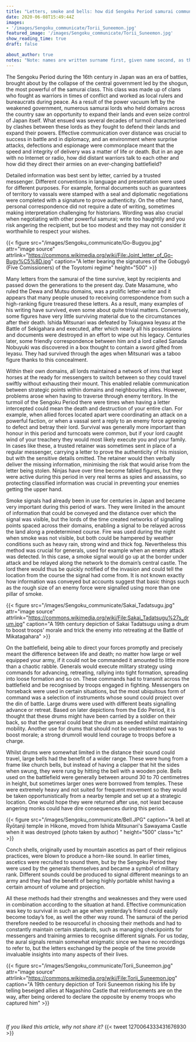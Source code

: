 ```yaml
---
title: "Letters, smoke and bells: how did Sengoku Period samurai communicate?"
date: 2020-06-08T15:49:44Z
images: 
- '/images/Sengoku_communicate/Torii_Suneemon.jpg'
featured_image: '/images/Sengoku_communicate/Torii_Suneemon.jpg'
show_reading_time: true
draft: false

about_author: true
notes: "Note: names are written surname first, given name second, as they are in Japanese."
---
```


The Sengoku Period during the 16th century in Japan was an era of battles, brought about by the collapse of the central government led by the shogun, the most powerful of the samurai class. This class was made up of clans who fought as warriors in times of conflict and worked as local rulers and bureaucrats during peace. As a result of the power vacuum left by the weakened government, numerous samurai lords who held domains across the country saw an opportunity to expand their lands and even seize control of Japan itself. What ensued was several decades of turmoil characterised by clashes between these lords as they fought to defend their lands and expand their powers. Effective communication over distance was crucial to success in battle and in diplomacy, and an environment where surprise attacks, defections and espionage were commonplace meant that the speed and integrity of delivery was a matter of life or death. But in an age with no Internet or radio, how did distant warriors talk to each other and how did they direct their armies on an ever-changing battlefield?

Detailed information was best sent by letter, carried by a trusted messenger. Different conventions in language and presentation were used for different purposes. For example, formal documents such as guarantees of territory to vassals were stamped with a seal and diplomatic negotiations were completed with a signature to prove authenticity. On the other hand, personal correspondence did not require a date of writing, sometimes making interpretation challenging for historians. Wording was also crucial when negotiating with other powerful samurai; write too haughtily and you risk angering the recipient, but be too modest and they may not consider it worthwhile to respect your wishes. 

{{< figure src="/images/Sengoku_communicate/Go-Bugyou.jpg" attr="image source" attrlink="https://commons.wikimedia.org/wiki/File:Joint_letter_of_Go-Bugy%C5%8D.jpg" caption="A letter bearing the signatures of the Gobugyō (Five Comissioners) of the Toyotomi regime" height="500" >}}

Many letters from the samurai of the time survive, kept by recipients and passed down the generations to the present day. Date Masamune, who ruled the Dewa and Mutsu domains, was a prolific letter-writer and it appears that many people unused to receiving correspondence from such a high-ranking figure treasured these letters. As a result, many examples of his writing have survived, even some about quite trivial matters. Conversely, some figures have very little surviving material due to the circumstances after their death. Ishida Mitsunari was defeated by Tokugawa Ieyasu at the Battle of Sekigahara and executed, after which nearly all his possessions and documents were destroyed in an effort to wipe out his legacy. Centuries later, some friendly correspondence between him and a lord called Sanada Nobuyuki was discovered in a box thought to contain a sword gifted from Ieyasu. They had survived through the ages when Mitsunari was a taboo figure thanks to this concealment. 

Within their own domains, all lords maintained a network of inns that kept horses at the ready for messengers to switch between so they could travel swiftly without exhausting their mount. This enabled reliable communication between strategic points within domains and neighbouring allies. However, problems arose when having to traverse through enemy territory. In the turmoil of the Sengoku Period there were times when having a letter intercepted could mean the death and destruction of your entire clan. For example, when allied forces located apart were coordinating an attack on a powerful faction, or when a vassal sent a reply to an enemy force agreeing to defect and betray their lord. Survival was generally more important than honour in this period and turncoats were common, but if your lord caught wind of your treachery they would most likely execute you and your family. In cases like these, a trusted retainer was sometimes sent in place of a regular messenger, carrying a letter to prove the authenticity of his mission, but with the sensitive details omitted. The retainer would then verbally deliver the missing information, minimising the risk that would arise from the letter being stolen. Ninjas have over time become fabled figures, but they were active during this period in very real terms as spies and assassins, so protecting classified information was crucial in preventing your enemies getting the upper hand. 

Smoke signals had already been in use for centuries in Japan and became very important during this period of wars. They were limited in the amount of information that could be conveyed and the distance over which the signal was visible, but the lords of the time created networks of signalling points spaced across their domains, enabling a signal to be relayed across the land along a predetermined course. Fire was used during the night when smoke was not visible, but both could be hampered by weather conditions such as heavy rain, strong wind and thick fog. Nevertheless this method was crucial for generals, used for example when an enemy attack was detected. In this case, a smoke signal would go up at the border under attack and be relayed along the network to the domain’s central castle. The lord there would thus be quickly notified of the invasion and could tell the location from the course the signal had come from. It is not known exactly how information was conveyed but accounts suggest that basic things such as the rough size of an enemy force were signalled using more than one pillar of smoke.

{{< figure src="/images/Sengoku_communicate/Sakai_Tadatsugu.jpg" attr="image source" attrlink="https://commons.wikimedia.org/wiki/File:Sakai_Tadatsugu%27s_drum.jpg" caption="A 19th century depiction of Sakai Tadatsugu using a drum to boost troops' morale and trick the enemy into retreating at the Battle of Mikatagahara" >}}

On the battlefield, being able to direct your forces promptly and precisely meant the difference between life and death; no matter how large or well equipped your army, if it could not be commanded it amounted to little more than a chaotic rabble. Generals would execute military strategy using commands for advancing, retreating, rallying into tight formation, spreading into loose formation and so on. These commands had to transmit across the battlefield and be recognised by troops engaged in fighting. Messengers on horseback were used in certain situations, but the most ubiquitous form of command was a selection of instruments whose sound could project over the din of battle. Large drums were used with different beats signalling advance or retreat. Based on later depictions from the Edo Period, it is thought that these drums might have been carried by a soldier on their back, so that the general could beat the drum as needed whilst maintaining mobility. Another use for drums that should not be underestimated was to boost morale; a strong drumroll would lend courage to troops before a charge.

Whilst drums were somewhat limited in the distance their sound could travel, large bells had the benefit of a wider range. These were hung from a frame like church bells, but instead of having a clapper that hit the sides when swung, they were rung by hitting the bell with a wooden pole. Bells used on the battlefield were generally between around 30 to 70 centimetres in height, but sometimes larger ones were borrowed from temples. These were extremely heavy and not suited for frequent movement so they would be taken opportunistically from a nearby temple and set up at a strategic location. One would hope they were returned after use, not least because angering monks could have dire consequences during this period. 

{{< figure src="/images/Sengoku_communicate/Bell.JPG" caption="A bell at Ryōtanji temple in Hikone, moved from Ishida Mitsunari's Sawayama Castle when it was destroyed (photo taken by author) " height="500" class="tc" >}}

Conch shells, originally used by mountain ascetics as part of their religious practices, were blown to produce a horn-like sound. In earlier times, ascetics were recruited to sound them, but by the Sengoku Period they were used by the generals themselves and became a symbol of military rank. Different sounds could be produced to signal different meanings to an army and they had the benefit of being highly portable whilst having a certain amount of volume and projection.  

All these methods had their strengths and weaknesses and they were used in combination according to the situation at hand. Effective communication was key to survival in such an age when yesterday’s friend could easily become today’s foe, as well the other way round. The samurai of the period therefore needed to be resourceful in choosing their methods and had to constantly maintain certain standards, such as managing checkpoints for messengers and training armies to recognise different signals. For us today, the aural signals remain somewhat enigmatic since we have no recordings to refer to, but the letters exchanged by the people of the time provide invaluable insights into many aspects of their lives. 

{{< figure src="/images/Sengoku_communicate/Torii_Suneemon.jpg" attr="image source" attrlink="https://commons.wikimedia.org/wiki/File:Torii_Suneemon.jpg" caption="A 19th century depiction of Torii Suneemon risking his life by telling beseiged allies at Nagashino Castle that reinforcements are on the way, after being ordered to declare the opposite by enemy troops who captured him" >}}


\
\
*If you liked this article, why not share it?*
{{< tweet 1270064333431676930 >}}

